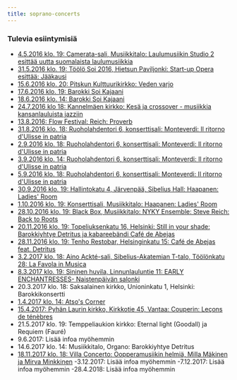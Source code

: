 ```yaml
---
title: soprano-concerts
---
```


### Tulevia esiintymisiä



<!-- 

- [14.2.2015 klo.19: Heinolan rantapuisto, kansainvälinen jääfestivaali, Milla Mäkinen, sopraano ja Mirva Minkkinen, sähkökantele](http://ess.menoinfo.fi/heinola/tapahtumat/heinolan-iii-kansainvalinen-jaafestivaali/475091)
- [28.2.2015 klo. 16: Café Barock, Allotria, Hämeentie 68, Milla Mäkinen, sopraano ja Kaisamaija Uljas, teorbi](http://www.cafebarock.com/events/)
- 8.3.2015 klo.13: Cafe Carusel, Merisatamantie 10, Varhaisbarokin naissäveltäjiä
- 12.3.2015 klo.19: Metropolia, Ruoholahdentori 6, konservatorion konserttisali, Aikamme kamarimusiikkia, Izam Zapatan laulusarja "Ludi" teorbille, renessanssiluutulle ja sopraanolle (kantaesitys)
- 17.3.2015 klo.18: Lähetyskirkko, Tähtitorninkatu 18, "Matkan varrelta" - barokkimusiikkikonsertti
- [18.3.2015 klo. 19: Musiikkitalo, Mannerheimintie 13 A, Camerata-sali, Laulumusiikin studion konsertti](https://www.facebook.com/events/820231668046296/)
- 13.5.2015 klo.13: Metropolia, Ruoholahdentori 6, konservatorion konserttisali, Puolen päivän Barokki
- [3.6.2015 klo.18: Metropolia, Ruoholahdentori 6, konservatorion konserttisali, Monteverdin L´Orfeo -ooppera (roolit Ninfa ja Proserpina)](https://www.facebook.com/events/1605124226398962/)
- [5.6.2015 klo.18: Metropolia, Ruoholahdentori 6, konservatorion konserttisali, Monteverdin L´Orfeo -ooppera (roolit Ninfa ja Proserpina)](https://www.facebook.com/events/1605124226398962/)
- 10.6.2015 klo. 18: Tainionkosken kirkko, Imatra, Suomalaisia Säveliä, sopraano Milla Mäkinen ja pianisti Jenna Ristilä
- 11.6.2015 klo. 18: Taidelukion sali, Savonlinna, Suomalaisia Säveliä, sopraano Milla Mäkinen ja pianisti Jenna Ristilä
- [2.8.2015 klo. 18: Meilahden kirkko, North, East & Between, nokkahuilistien Galit Zadokin ja Juho Myllylän esittämä sekoitus keskiajan-, renessanssin- ja aikamme musiikkia sekä live-elektroniikkaa](https://www.facebook.com/events/1437495229891958/)
- [7.8.2015 klo. 20: Kaapelitehdas, North, East & Between, nokkahuilistien Galit Zadokin ja Juho Myllylän esittämä sekoitus keskiajan-, renessanssin- ja aikamme musiikkia sekä live-elektroniikkaa](https://www.facebook.com/events/906342136068431/)
- 5.9.2015 klo. 15: Lahden taidemuseo, Vesijärvenkatu 11 A, MoTai esittää oopperahistorian helmiä, Milla Mäkinen, sopraano ja Mirva Minkkinen, sähkökantele
- 11.10.2015 klo. 18: Sammonlahden kirkko, Lappeenranta, Suomalaisia Säveliä, sopraano Milla Mäkinen ja pianisti Jenna Ristilä
- [23.-25.10.2015: Helsingin Konservatorio, Helsinki Lied -kilpailu, lied-duo Milla Mäkinen ja Jenni Ljung](http://www.konservatorio.fi/fi/helsinki_lied_-kilpailu)
- [29.10.2015 klo. 19: CLF Art Cafe, 133 Rye Lane SE15 4 ST London, Miika Hyytiäisen Hear here- showcase, Milla Mäkinen, sopraano, Kaisamaija Uljas, Renessanssiluuttu](https://www.facebook.com/events/883305005086483/)
- [1.11.2015 klo. 13.15: Kätevä & Tekevä -kädentaitomessut, Lahden Suurhalli, Nenäkästä oopperaa, Milla Mäkinen, sopraano ja Mirva Minkkinen, sähkökantele](https://www.facebook.com/events/881338191919381/)
- 3.11.2015 klo. 19: Camerata-sali, Musiikkitalo, Laulumusiikin Studio 2 esittää Venäläistä laulumusiikkia
- [7.11.2015 klo. 14: Paavo harjoitussali, Musiikkitalo, Atso´s Corner](http://www.uniarts.fi/uutishuone/atso’s-corner-levittää-orkesterimusiikin-ilosanomaa-musiikkitalossa)
- [12.11.2015 klo. 19: Temppeliaukion kirkko, Minimalistista ja Uusromanttista kamarimusiikkia, Kantakaupungin kitarakonsertit, Milla Mäkinen, sopraano, Otto Tolonen, kitara, Angel Molinos, bassoklarinetti](https://www.facebook.com/575590065792704/photos/a.575600025791708.1073741827.575590065792704/1090049237680115/?type=3&theater)
- 1.12.2015: Lahden Kaupunginteatterin piha, Valon juhla, Milla Mäkinen, sopraano, Mirva Minkkinen, sähkökantele
- [20.2.2016 klo. 15: Musiikkitalo, Organo-sali, Greetings to Monarchs -englantilaista barokkimusiikkia hallitsijoille](https://www.facebook.com/events/540155579478116/)
- [1.3.2016 klo. 19: Camerata-sali, Musiikkitalo: Start-up Ooppera esittää: Jääkausi](http://startupopera.blogspot.fi/)
- 7.4.2016 klo. 19.30: Conservatory of Amsterdam, Sweelinckzaal, Oosterdokskade 151, Manca: Terzo congegno del sole passante

-->

- [4.5.2016 klo. 19: Camerata-sali, Musiikkitalo: Laulumusiikin Studio 2 esittää uutta suomalaista laulumusiikkia](https://www.musiikkitalo.fi/fi/tapahtuma/laulumusiikin-studio-2n-konsertti)
- [31.5.2016 klo. 19: Töölö Soi 2016, Hietsun Paviljonki: Start-up Opera esittää: Jääkausi](https://www.facebook.com/events/1623845324606384/)
- [15.6.2016 klo. 20: Pitskun Kulttuurikirkko: Veden varjo](http://www.kulttuurikirkko.net/yhteystiedot)
- [17.6.2016 klo. 19: Barokki Soi Kajaani](http://www.barokkisoi.fi/kalenteri.html)
- [18.6.2016 klo. 14: Barokki Soi Kajaani](http://www.barokkisoi.fi/kalenteri.html)
- [24.7.2016 klo 18: Kannelmäen kirkko: Kesä ja crossover - musiikkia kansanlauluista jazziin](http://www.helsinginseurakunnat.fi/seurakunnat/kannelmaki/tapahtumat/kesajacrossover-kansanlauluistajazziin_30497.html.stx)
- [13.8.2016: Flow Festival: Reich: Proverb](http://www.flowfestival.com/en/artists/nyky-ensemble-plays-reich/)
- [31.8.2016 klo. 18: Ruoholahdentori 6, konserttisali: Monteverdi: Il ritorno d'Ulisse in patria](https://odysseuskotiin.wordpress.com)
- [2.9.2016 klo. 18: Ruoholahdentori 6, konserttisali: Monteverdi: Il ritorno d'Ulisse in patria](https://odysseuskotiin.wordpress.com)
- [3.9.2016 klo. 14: Ruoholahdentori 6, konserttisali: Monteverdi: Il ritorno d'Ulisse in patria](https://odysseuskotiin.wordpress.com)
- [5.9.2016 klo. 18: Ruoholahdentori 6, konserttisali: Monteverdi: Il ritorno d'Ulisse in patria](https://odysseuskotiin.wordpress.com)
- [30.9.2016 klo. 19: Hallintokatu 4, Järvenpää, Sibelius Hall: Haapanen: Ladies' Room](https://www.musiikkitalo.fi/fi/tapahtuma/sibelius-akatemian-sinfoniaorkesteri-joht-jutta-seppinen)
- [1.10.2016 klo. 19: Konserttisali, Musiikkitalo: Haapanen: Ladies' Room](https://www.musiikkitalo.fi/fi/tapahtuma/sibelius-akatemian-sinfoniaorkesteri-joht-jutta-seppinen)
- [28.10.2016 klo. 19: Black Box, Musiikkitalo: NYKY Ensemble: Steve Reich: Back to Roots](https://www.facebook.com/events/1639046786410590/)
 - [20.11.2016 klo. 19: Topeliuksenkatu 16, Helsinki: Still in your shade: Barokkiyhtye Detritus ja kabareebändi Café de Abejas](https://www.facebook.com/events/1343480635670157/)
 - [28.11.2016 klo. 19: Tenho Restobar, Helsinginkatu 15: Café de Abejas feat. Detritus](https://www.facebook.com/events/223891638043660/)
 - [3.2.2017 klo. 18: Aino Ackté-sali, Sibelius-Akatemian T-talo, Töölönkatu 28: La Favola in Musica](https://www.facebook.com/events/1260017977418203/)
 - [8.3.2017 klo. 19: Sininen huvila, Linnunlauluntie 11: EARLY ENCHANTRESSES- Naistenpäivän salonki](http://encanto.fi/salongit/ohjelma/take-love-easy/)
 - 20.3.2017 klo. 18: Saksalainen kirkko, Unioninkatu 1, Helsinki: Barokkikonsertti
 - [1.4.2017 klo. 14: Atso's Corner](http://www.uniarts.fi/tapahtumat/ke-26102016-1420/atso´s-corner-aprilli-corner)
 - [15.4.2017: Pyhän Laurin kirkko, Kirkkotie 45, Vantaa: Couperin: Leçons de ténèbres](https://www.facebook.com/events/183416675498328/?fref=ts)
 - 21.5.2017 klo. 19: Temppeliaukion kirkko: Eternal light (Goodall) ja Requiem (Fauré)
 - 9.6.2017: Lisää infoa myöhemmin
 - 14.6.2017 klo. 14: Musiikkitalo, Organo: Barokkiyhtye Detritus
- [18.11.2017 klo. 18: Villa Concerto: Oopperamusiikin helmiä, Milla Mäkinen ja Mirva Minkkinen](https://holvi.com/shop/variando/product/a284ac5ff4f543ee8eba99553f1668b0/)
-3.12.2017: Lisää infoa myöhemmin
-7.12.2017: Lisää infoa myöhemmin
-28.4.2018: Lisää infoa myöhemmin
